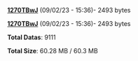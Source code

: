 [**1270TBwJ**](/data/1270TBwJ.txt) (09/02/23 - 15:36)- 2493 bytes

[**1270TBwJ**](/data/1270TBwJ.txt) (09/02/23 - 15:36)- 2493 bytes

**Total Datas**: 9111

**Total Size**: 60.28 MB / 60.3 MB